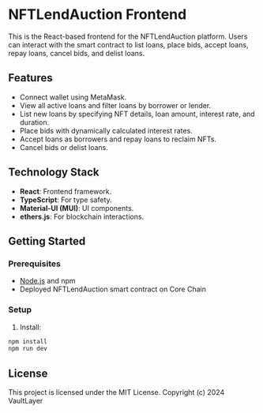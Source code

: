 # NFTLendAuction Frontend

This is the React-based frontend for the NFTLendAuction platform. Users can interact with the smart contract to list loans, place bids, accept loans, repay loans, cancel bids, and delist loans.

## Features
- Connect wallet using MetaMask.
- View all active loans and filter loans by borrower or lender.
- List new loans by specifying NFT details, loan amount, interest rate, and duration.
- Place bids with dynamically calculated interest rates.
- Accept loans as borrowers and repay loans to reclaim NFTs.
- Cancel bids or delist loans.

## Technology Stack
- **React**: Frontend framework.
- **TypeScript**: For type safety.
- **Material-UI (MUI)**: UI components.
- **ethers.js**: For blockchain interactions.

## Getting Started
### Prerequisites
- [Node.js](https://nodejs.org/) and npm
- Deployed NFTLendAuction smart contract on Core Chain


### Setup
1. Install:
```bash
npm install
npm run dev
```

## License

This project is licensed under the MIT License.
Copyright (c) 2024 VaultLayer
